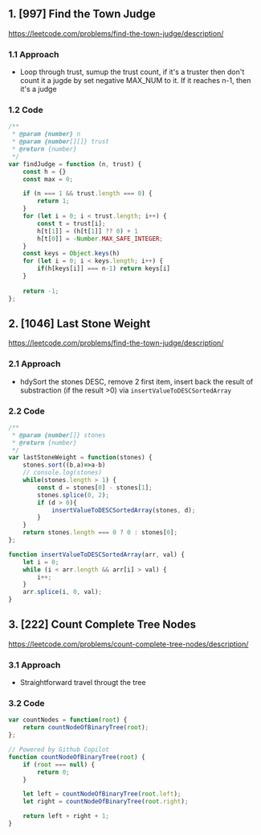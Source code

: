 ## 1. [997] Find the Town Judge

https://leetcode.com/problems/find-the-town-judge/description/

### 1.1 Approach

- Loop through trust, sumup the trust count, if it's a truster then don't count it a jugde by set negative MAX_NUM to it. If it reaches n-1, then it's a judge

### 1.2 Code

```js
/**
 * @param {number} n
 * @param {number[][]} trust
 * @return {number}
 */
var findJudge = function (n, trust) {
    const h = {}
    const max = 0;

    if (n === 1 && trust.length === 0) {
        return 1;
    }
    for (let i = 0; i < trust.length; i++) {
        const t = trust[i];
        h[t[1]] = (h[t[1]] ?? 0) + 1
        h[t[0]] = -Number.MAX_SAFE_INTEGER;
    }
    const keys = Object.keys(h)
    for (let i = 0; i < keys.length; i++) {
        if(h[keys[i]] === n-1) return keys[i]
    }
    
    return -1;
};
```

## 2. [1046] Last Stone Weight

https://leetcode.com/problems/find-the-town-judge/description/

### 2.1 Approach

- hdySort the stones DESC, remove 2 first item, insert back the result of substraction (if the result >0) via `insertValueToDESCSortedArray`

### 2.2 Code

```js
/**
 * @param {number[]} stones
 * @return {number}
 */
var lastStoneWeight = function(stones) {
    stones.sort((b,a)=>a-b)
    // console.log(stones)
    while(stones.length > 1) {
        const d = stones[0] - stones[1];
        stones.splice(0, 2);
        if (d > 0){
            insertValueToDESCSortedArray(stones, d);
        }
    }
    return stones.length === 0 ? 0 : stones[0];
};

function insertValueToDESCSortedArray(arr, val) {
    let i = 0;
    while (i < arr.length && arr[i] > val) {
        i++;
    }
    arr.splice(i, 0, val);
}
```

## 3. [222] Count Complete Tree Nodes

https://leetcode.com/problems/count-complete-tree-nodes/description/

### 3.1 Approach

- Straightforward travel througt the tree

### 3.2 Code

```js
var countNodes = function(root) {
    return countNodeOfBinaryTree(root);
};

// Powered by Github Copilot
function countNodeOfBinaryTree(root) {
    if (root === null) {
        return 0;
    }

    let left = countNodeOfBinaryTree(root.left);
    let right = countNodeOfBinaryTree(root.right);

    return left + right + 1;
}
```

